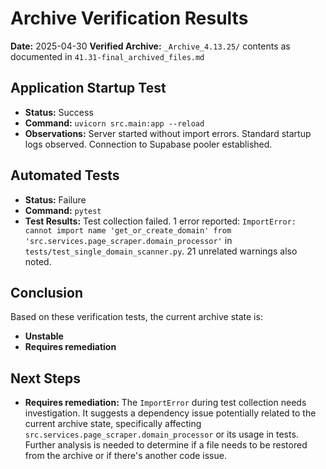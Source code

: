 # Archive Verification Results

**Date:** 2025-04-30
**Verified Archive:** `_Archive_4.13.25/` contents as documented in `41.31-final_archived_files.md`

## Application Startup Test

- **Status:** Success
- **Command:** `uvicorn src.main:app --reload`
- **Observations:** Server started without import errors. Standard startup logs observed. Connection to Supabase pooler established.

## Automated Tests

- **Status:** Failure
- **Command:** `pytest`
- **Test Results:** Test collection failed. 1 error reported: `ImportError: cannot import name 'get_or_create_domain' from 'src.services.page_scraper.domain_processor'` in `tests/test_single_domain_scanner.py`. 21 unrelated warnings also noted.

## Conclusion

Based on these verification tests, the current archive state is:

- **Unstable**
- **Requires remediation**

## Next Steps

- **Requires remediation:** The `ImportError` during test collection needs investigation. It suggests a dependency issue potentially related to the current archive state, specifically affecting `src.services.page_scraper.domain_processor` or its usage in tests. Further analysis is needed to determine if a file needs to be restored from the archive or if there's another code issue.
